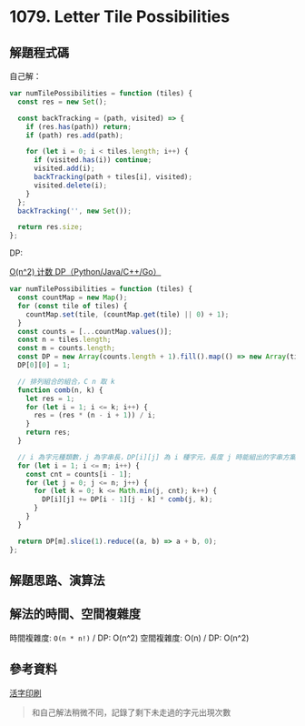 # 1079. Letter Tile Possibilities

## 解題程式碼

自己解：

```javascript
var numTilePossibilities = function (tiles) {
  const res = new Set();

  const backTracking = (path, visited) => {
    if (res.has(path)) return;
    if (path) res.add(path);

    for (let i = 0; i < tiles.length; i++) {
      if (visited.has(i)) continue;
      visited.add(i);
      backTracking(path + tiles[i], visited);
      visited.delete(i);
    }
  };
  backTracking('', new Set());

  return res.size;
};
```

DP:

[O(n^2) 计数 DP（Python/Java/C++/Go）](https://leetcode.cn/problems/letter-tile-possibilities/solutions/2275356/on2-ji-shu-dppythonjavacgo-by-endlessche-hmez/)

```javascript
var numTilePossibilities = function (tiles) {
  const countMap = new Map();
  for (const tile of tiles) {
    countMap.set(tile, (countMap.get(tile) || 0) + 1);
  }
  const counts = [...countMap.values()];
  const n = tiles.length;
  const m = counts.length;
  const DP = new Array(counts.length + 1).fill().map(() => new Array(tiles.length + 1).fill(0));
  DP[0][0] = 1;

  // 排列組合的組合，C n 取 k
  function comb(n, k) {
    let res = 1;
    for (let i = 1; i <= k; i++) {
      res = (res * (n - i + 1)) / i;
    }
    return res;
  }

  // i 為字元種類數，j 為字串長，DP[i][j] 為 i 種字元，長度 j 時能組出的字串方案數
  for (let i = 1; i <= m; i++) {
    const cnt = counts[i - 1];
    for (let j = 0; j <= n; j++) {
      for (let k = 0; k <= Math.min(j, cnt); k++) {
        DP[i][j] += DP[i - 1][j - k] * comb(j, k);
      }
    }
  }

  return DP[m].slice(1).reduce((a, b) => a + b, 0);
};
```

## 解題思路、演算法

## 解法的時間、空間複雜度

時間複雜度: `O(n * n!)` / DP: O(n^2)
空間複雜度: O(n) / DP: O(n^2)

## 參考資料

[活字印刷](https://leetcode.cn/problems/letter-tile-possibilities/solutions/2274542/huo-zi-yin-shua-by-leetcode-solution-e49s/)

> 和自己解法稍微不同，記錄了剩下未走過的字元出現次數
